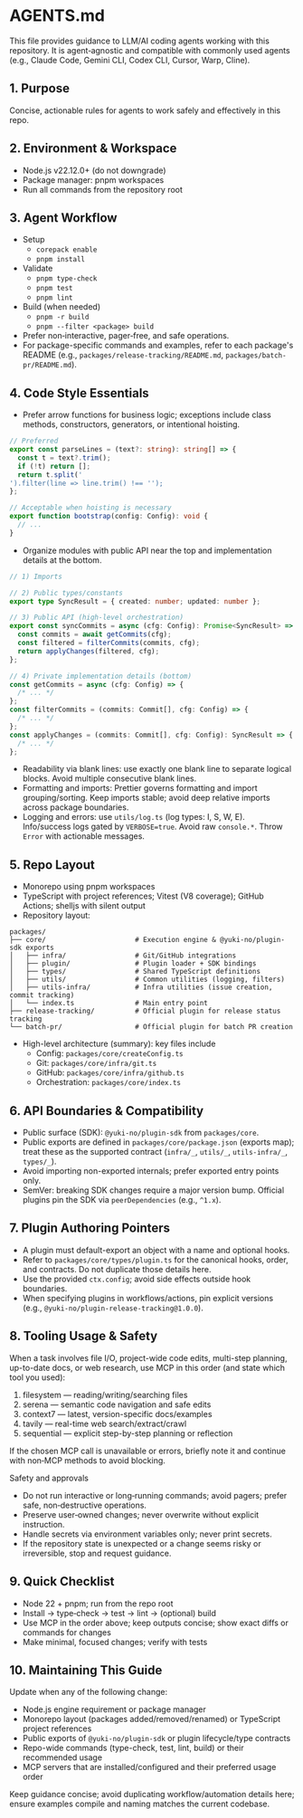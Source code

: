 # AGENTS.md

This file provides guidance to LLM/AI coding agents working with this repository. It is agent‑agnostic and compatible with commonly used agents (e.g., Claude Code, Gemini CLI, Codex CLI, Cursor, Warp, Cline).

## 1. Purpose

Concise, actionable rules for agents to work safely and effectively in this repo.

## 2. Environment & Workspace

- Node.js v22.12.0+ (do not downgrade)
- Package manager: pnpm workspaces
- Run all commands from the repository root

## 3. Agent Workflow

- Setup
  - `corepack enable`
  - `pnpm install`
- Validate
  - `pnpm type-check`
  - `pnpm test`
  - `pnpm lint`
- Build (when needed)
  - `pnpm -r build`
  - `pnpm --filter <package> build`
- Prefer non‑interactive, pager‑free, and safe operations.
- For package-specific commands and examples, refer to each package's README (e.g., `packages/release-tracking/README.md`, `packages/batch-pr/README.md`).

## 4. Code Style Essentials

- Prefer arrow functions for business logic; exceptions include class methods, constructors, generators, or intentional hoisting.

```ts path=null start=null
// Preferred
export const parseLines = (text?: string): string[] => {
  const t = text?.trim();
  if (!t) return [];
  return t.split('
').filter(line => line.trim() !== '');
};

// Acceptable when hoisting is necessary
export function bootstrap(config: Config): void {
  // ...
}
```

- Organize modules with public API near the top and implementation details at the bottom.

```ts path=null start=null
// 1) Imports

// 2) Public types/constants
export type SyncResult = { created: number; updated: number };

// 3) Public API (high-level orchestration)
export const syncCommits = async (cfg: Config): Promise<SyncResult> => {
  const commits = await getCommits(cfg);
  const filtered = filterCommits(commits, cfg);
  return applyChanges(filtered, cfg);
};

// 4) Private implementation details (bottom)
const getCommits = async (cfg: Config) => {
  /* ... */
};
const filterCommits = (commits: Commit[], cfg: Config) => {
  /* ... */
};
const applyChanges = (commits: Commit[], cfg: Config): SyncResult => {
  /* ... */
};
```

- Readability via blank lines: use exactly one blank line to separate logical blocks. Avoid multiple consecutive blank lines.
- Formatting and imports: Prettier governs formatting and import grouping/sorting. Keep imports stable; avoid deep relative imports across package boundaries.
- Logging and errors: use `utils/log.ts` (log types: I, S, W, E). Info/success logs gated by `VERBOSE=true`. Avoid raw `console.*`. Throw `Error` with actionable messages.

## 5. Repo Layout

- Monorepo using pnpm workspaces
- TypeScript with project references; Vitest (V8 coverage); GitHub Actions; shelljs with silent output
- Repository layout:

```text path=null start=null
packages/
├── core/                      # Execution engine & @yuki-no/plugin-sdk exports
│   ├── infra/                 # Git/GitHub integrations
│   ├── plugin/                # Plugin loader + SDK bindings
│   ├── types/                 # Shared TypeScript definitions
│   ├── utils/                 # Common utilities (logging, filters)
│   ├── utils-infra/           # Infra utilities (issue creation, commit tracking)
│   └── index.ts               # Main entry point
├── release-tracking/          # Official plugin for release status tracking
└── batch-pr/                  # Official plugin for batch PR creation
```

- High-level architecture (summary): key files include
  - Config: `packages/core/createConfig.ts`
  - Git: `packages/core/infra/git.ts`
  - GitHub: `packages/core/infra/github.ts`
  - Orchestration: `packages/core/index.ts`

## 6. API Boundaries & Compatibility

- Public surface (SDK): `@yuki-no/plugin-sdk` from `packages/core`.
- Public exports are defined in `packages/core/package.json` (exports map); treat these as the supported contract (`infra/_`, `utils/_`, `utils-infra/_`, `types/_`).
- Avoid importing non-exported internals; prefer exported entry points only.
- SemVer: breaking SDK changes require a major version bump. Official plugins pin the SDK via `peerDependencies` (e.g., `^1.x`).

## 7. Plugin Authoring Pointers

- A plugin must default-export an object with a name and optional hooks.
- Refer to `packages/core/types/plugin.ts` for the canonical hooks, order, and contracts. Do not duplicate those details here.
- Use the provided `ctx.config`; avoid side effects outside hook boundaries.
- When specifying plugins in workflows/actions, pin explicit versions (e.g., `@yuki-no/plugin-release-tracking@1.0.0`).

## 8. Tooling Usage & Safety

When a task involves file I/O, project-wide code edits, multi-step planning, up-to-date docs, or web research, use MCP in this order (and state which tool you used):

1. filesystem — reading/writing/searching files
2. serena — semantic code navigation and safe edits
3. context7 — latest, version-specific docs/examples
4. tavily — real-time web search/extract/crawl
5. sequential — explicit step-by-step planning or reflection

If the chosen MCP call is unavailable or errors, briefly note it and continue with non‑MCP methods to avoid blocking.

Safety and approvals

- Do not run interactive or long‑running commands; avoid pagers; prefer safe, non‑destructive operations.
- Preserve user‑owned changes; never overwrite without explicit instruction.
- Handle secrets via environment variables only; never print secrets.
- If the repository state is unexpected or a change seems risky or irreversible, stop and request guidance.

## 9. Quick Checklist

- Node 22 + pnpm; run from the repo root
- Install → type‑check → test → lint → (optional) build
- Use MCP in the order above; keep outputs concise; show exact diffs or commands for changes
- Make minimal, focused changes; verify with tests

## 10. Maintaining This Guide

Update when any of the following change:

- Node.js engine requirement or package manager
- Monorepo layout (packages added/removed/renamed) or TypeScript project references
- Public exports of `@yuki-no/plugin-sdk` or plugin lifecycle/type contracts
- Repo-wide commands (type-check, test, lint, build) or their recommended usage
- MCP servers that are installed/configured and their preferred usage order

Keep guidance concise; avoid duplicating workflow/automation details here; ensure examples compile and naming matches the current codebase.
